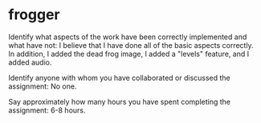 frogger
=========
Identify what aspects of the work have been correctly implemented and what have not:
I believe that I have done all of the basic aspects correctly. In addition, I added the dead frog image, I added a "levels" feature, and I added audio.

Identify anyone with whom you have collaborated or discussed the assignment:
No one.

Say approximately how many hours you have spent completing the assignment:
6-8 hours.
